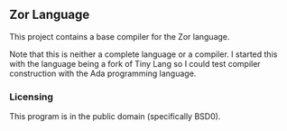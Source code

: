 ## Zor Language

This project contains a base compiler for the Zor language.

Note that this is neither a complete language or a compiler. I started this with the language being a fork of Tiny Lang so I could test compiler construction with the Ada programming language.


### Licensing

This program is in the public domain (specifically BSD0).

